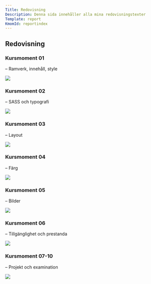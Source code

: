 ```yaml
---
Title: Redovisning
Description: Denna sida innehåller alla mina redovisningstexter
Template: report
KmomId: reportindex
---
```

<h2 class="report-h2">Redovisning</h2>

<div class="kmom-box kmom01">
<div class="opacity">
    <div class="kmom-box-title-wrap">
        <h3>Kursmoment 01</h3>
        <p>– Ramverk, innehåll, style</p>
    </div>
    <div class="kmom-box-link-wrap">
        <a href="report/kmom01">
        <img src="assets/img/arrow_large.png" class="arrow">
        </a>
    </div>
</div>
</div>

<div class="kmom-box kmom02">
<div class="opacity">
    <div class="kmom-box-title-wrap">
        <h3>Kursmoment 02</h3>
        <p>– SASS och typografi</p>
    </div>
    <div class="kmom-box-link-wrap">
        <a href="report/kmom02">
        <img src="assets/img/arrow_large.png" class="arrow">
        </a>
    </div>
</div>
</div>

<div class="kmom-box kmom03">
<div class="opacity">
    <div class="kmom-box-title-wrap">
        <h3>Kursmoment 03</h3>
        <p>– Layout</p>
    </div>
    <div class="kmom-box-link-wrap">
        <a href="report/kmom03">
        <img src="assets/img/arrow_large.png" class="arrow">
        </a>
    </div>
</div>
</div>

<div class="kmom-box kmom04">
<div class="opacity">
    <div class="kmom-box-title-wrap">
        <h3>Kursmoment 04</h3>
        <p>– Färg</p>
    </div>
    <div class="kmom-box-link-wrap">
        <a href="report/kmom04">
        <img src="assets/img/arrow_large.png" class="arrow">
        </a>
    </div>
</div>
</div>

<div class="kmom-box kmom05">
<div class="opacity">
    <div class="kmom-box-title-wrap">
        <h3>Kursmoment 05</h3>
        <p>– Bilder</p>
    </div>
    <div class="kmom-box-link-wrap">
        <a href="report/kmom05">
        <img src="assets/img/arrow_large.png" class="arrow">
        </a>
    </div>
</div>
</div>

<div class="kmom-box kmom06">
<div class="opacity">
    <div class="kmom-box-title-wrap">
        <h3>Kursmoment 06</h3>
        <p>– Tillgänglighet och prestanda</p>
    </div>
    <div class="kmom-box-link-wrap">
        <a href="report/kmom06">
        <img src="assets/img/arrow_large.png" class="arrow">
        </a>
    </div>
</div>
</div>

<div class="kmom-box project">
<div class="opacity">
    <div class="kmom-box-title-wrap">
        <h3>Kursmoment 07-10</h3>
        <p>– Projekt och examination</p>
    </div>
    <div class="kmom-box-link-wrap">
        <a href="report/kmom10">
        <img src="assets/img/arrow_large.png" class="arrow">
        </a>
    </div>
</div>
</div>
